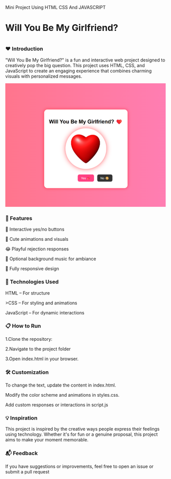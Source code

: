 Mini Project
Using HTML CSS And JAVASCRIPT

<h1>Will You Be My Girlfriend?<h1>
<h3>❤️ Introduction</h3>
<p>"Will You Be My Girlfriend?" is a fun and interactive web project designed to creatively pop the big question. This project uses HTML, CSS, and JavaScript to create an engaging experience that combines charming visuals with personalized messages.</p>
  
![image alt](https://github.com/Aadarshkumarsingh8084/Will-You-Be-My-Girlfriend/blob/8d1eda168c9311956b7bb7419331705eddffe9ed/your-photo.jpg)


<h3>🎯 Features</h3>

<p>💬 Interactive yes/no buttons</p>
<p>🥰 Cute animations and visuals</p>
<p>😂 Playful rejection responses</p>
<p>🎵 Optional background music for ambiance</p>
<p>🌈 Fully responsive design</p>

<h3>🚀 Technologies Used</h3>

<p>HTML – For structure</p>
<p>>CSS – For styling and animations</p>
<p>JavaScript – For dynamic interactions</p>

<h3>📋 How to Run</h3>

<p>1.Clone the repository:</p>
<p>2.Navigate to the project folder</p>
<p>3.Open index.html in your browser.</p>

<h3>🛠️ Customization</h3>
<p>To change the text, update the content in index.html.</p>
<p>Modify the color scheme and animations in styles.css.</p>
<p>Add custom responses or interactions in script.js</p>

<h3>💡 Inspiration</h3>
<p>This project is inspired by the creative ways people express their feelings using technology. Whether it's for fun or a genuine proposal, this project aims to make your moment memorable.</p>

<h3>📬 Feedback</h3>
<p>If you have suggestions or improvements, feel free to open an issue or submit a pull request </p>
